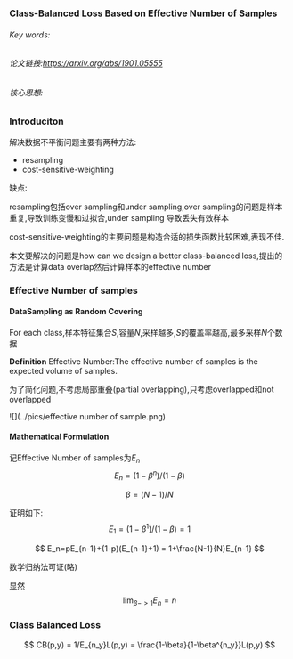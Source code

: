 ### Class-Balanced Loss Based on Effective Number of Samples

###### Key words:

###### 论文链接:https://arxiv.org/abs/1901.05555

###### 核心思想:



### Introduciton

解决数据不平衡问题主要有两种方法:

+ resampling
+ cost-sensitive-weighting

缺点:

resampling包括over sampling和under sampling,over sampling的问题是样本重复,导致训练变慢和过拟合,under sampling 导致丢失有效样本  

cost-sensitive-weighting的主要问题是构造合适的损失函数比较困难,表现不佳.

本文要解决的问题是how can we design a better class-balanced loss,提出的方法是计算data overlap然后计算样本的effective number



### Effective Number of samples

#### DataSampling as Random Covering

For each class,样本特征集合$S$,容量$N$,采样越多,$S$的覆盖率越高,最多采样$N$个数据

**Definition** Effective Number:The effective number of samples is the expected volume of samples.

为了简化问题,不考虑局部重叠(partial overlapping),只考虑overlapped和not overlapped  

![](../pics/effective number of sample.png)

####  Mathematical Formulation

记Effective Number of samples为$E_n$
$$
E_n=(1-\beta^n)/(1-\beta)
$$

$$
\beta = (N-1)/N
$$

证明如下:
$$
E_1=(1-\beta^1)/(1-\beta) = 1
$$

$$
E_n=pE_{n-1}+(1-p)(E_{n-1}+1) = 1+\frac{N-1}{N}E_{n-1}
$$

数学归纳法可证(略)

显然
$$
\lim_{\beta->1}E_n = n
$$

### Class Balanced Loss

$$
CB(p,y) = 1/E_{n_y}L(p,y) = \frac{1-\beta}{1-\beta^{n_y}}L(p,y)
$$

